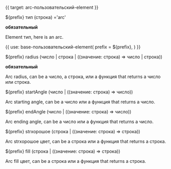 {{ target: arc-пользовательский-element }}

${prefix} тип (строка) ='arc'

**обязательный**

Element тип, here is an arc.

{{ use: base-пользовательский-element(
    prefix = ${prefix},
) }}

${prefix} radius (число | строка | ((значение: строка) => число | строка))

**обязательный**

Arc radius, can be a число, a строка, или a функция that returns a число или строка.

${prefix} startAngle (число | ((значение: строка) => число))

Arc starting angle, can be a число или a функция that returns a число.

${prefix} endAngle (число | ((значение: строка) => число))

Arc ending angle, can be a число или a функция that returns a число.

${prefix} strхорошоe (строка | ((значение: строка) => строка))

Arc strхорошоe цвет, can be a строка или a функция that returns a строка.

${prefix} fill (строка | ((значение: строка) => строка))

Arc fill цвет, can be a строка или a функция that returns a строка.